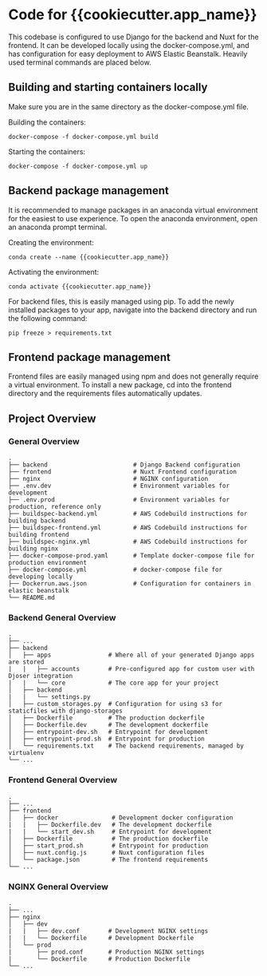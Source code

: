 # Code for {{cookiecutter.app_name}}

This codebase is configured to use Django for the backend and Nuxt for the frontend. It can be developed locally using the docker-compose.yml, and has configuration for easy deployment to AWS Elastic Beanstalk. Heavily used terminal commands are placed below. 

## Building and starting containers locally

Make sure you are in the same directory as the docker-compose.yml file. 

Building the containers:
```
docker-compose -f docker-compose.yml build
```

Starting the containers:
```
docker-compose -f docker-compose.yml up
```

## Backend package management

It is recommended to manage packages in an anaconda virtual environment for the easiest to use experience. To open the anaconda environment, open an anaconda prompt terminal. 

Creating the environment:
```
conda create --name {{cookiecutter.app_name}}
```

Activating the environment:
```
conda activate {{cookiecutter.app_name}}
```

For backend files, this is easily managed using pip. To add the newly installed packages to your app, navigate into the backend directory and run the following command:
```
pip freeze > requirements.txt
```

## Frontend package management

Frontend files are easily managed using npm and does not generally require a virtual environment. To install a new package, cd into the frontend directory and the requirements files automatically updates. 

## Project Overview
### General Overview
    .
    ├── backend                        # Django Backend configuration
    ├── frontend                       # Nuxt Frontend configuration
    ├── nginx                          # NGINX configuration
    ├── .env.dev                       # Environment variables for development
    ├── .env.prod                      # Environment variables for production, reference only
    ├── buildspec-backend.yml          # AWS Codebuild instructions for building backend
    ├── buildspec-frontend.yml         # AWS Codebuild instructions for building frontend
    ├── buildspec-nginx.yml            # AWS Codebuild instructions for building nginx
    ├── docker-compose-prod.yaml       # Template docker-compose file for production environment
    ├── docker-compose.yml             # docker-compose file for developing locally
    ├── Dockerrun.aws.json             # Configuration for containers in elastic beanstalk
    └── README.md

### Backend General Overview
    .
    ├── ...
    ├── backend                    
    │   ├── apps                # Where all of your generated Django apps are stored
    |   |   ├── accounts        # Pre-configured app for custom user with Djoser integration
    |   |   └── core            # The core app for your project
    │   ├── backend
    |   |   └── settings.py  
    │   ├── custom_storages.py  # Configuration for using s3 for staticfiles with django-storages
    │   ├── Dockerfile          # The production dockerfile
    │   ├── Dockerfile.dev      # The development dockerfile
    │   ├── entrypoint-dev.sh   # Entrypoint for development
    │   ├── entrypoint-prod.sh  # Entrypoint for production       
    │   └── requirements.txt    # The backend requirements, managed by virtualenv            
    └── ...

### Frontend General Overview
    .
    ├── ...
    ├── frontend                    
    │   ├── docker               # Development docker configuration
    |   |   ├── Dockerfile.dev   # The development dockerfile
    |   |   └── start_dev.sh     # Entrypoint for development
    │   ├── Dockerfile           # The production dockerfile
    │   ├── start_prod.sh        # Entrypoint for production
    │   ├── nuxt.config.js       # Nuxt configuration files      
    │   └── package.json         # The frontend requirements          
    └── ...

### NGINX General Overview
    .
    ├── ...
    ├── nginx                    
    │   ├── dev                
    |   |   ├── dev.conf        # Development NGINX settings
    |   |   └── Dockerfile      # Development Dockerfile
    │   └── prod                
    |       ├── prod.conf       # Production NGINX settings
    |       └── Dockerfile      # Production Dockerfile      
    └── ...